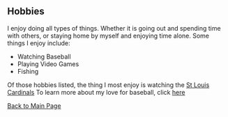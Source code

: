 ## Hobbies

I enjoy doing all types of things. Whether it is going out and spending time with others, or staying home by myself and enjoying time alone. Some things I enjoy include:

* Watching Baseball
* Playing Video Games
* Fishing

Of those hobbies listed, the thing I most enjoy is watching the [St Louis Cardinals](https://en.wikipedia.org/wiki/St._Louis_Cardinals) To learn more about my love for baseball, click [here](Baseball.md)

[Back to Main Page](README.md)
